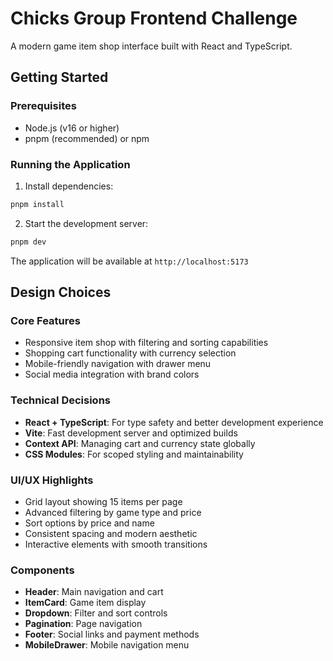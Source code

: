 # Chicks Group Frontend Challenge

A modern game item shop interface built with React and TypeScript.

## Getting Started

### Prerequisites
- Node.js (v16 or higher)
- pnpm (recommended) or npm

### Running the Application

1. Install dependencies:
```bash
pnpm install
```

2. Start the development server:
```bash
pnpm dev
```

The application will be available at `http://localhost:5173`

## Design Choices

### Core Features
- Responsive item shop with filtering and sorting capabilities
- Shopping cart functionality with currency selection
- Mobile-friendly navigation with drawer menu
- Social media integration with brand colors

### Technical Decisions
- **React + TypeScript**: For type safety and better development experience
- **Vite**: Fast development server and optimized builds
- **Context API**: Managing cart and currency state globally
- **CSS Modules**: For scoped styling and maintainability

### UI/UX Highlights
- Grid layout showing 15 items per page
- Advanced filtering by game type and price
- Sort options by price and name
- Consistent spacing and modern aesthetic
- Interactive elements with smooth transitions

### Components
- **Header**: Main navigation and cart
- **ItemCard**: Game item display
- **Dropdown**: Filter and sort controls
- **Pagination**: Page navigation
- **Footer**: Social links and payment methods
- **MobileDrawer**: Mobile navigation menu
